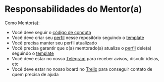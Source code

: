 # Responsabilidades do Mentor(a)

Como Mentor(a):

* Você deve seguir o [código de conduta](/admin/CONDUTA.md)
* Você deve criar seu [perfil](/profiles/mentors) nesse repositório seguindo o [template](/profiles/mentors/mentor_template.md)
* Você precisa manter seu perfil atualizado
* Você precisa garantir que o(a) mentorado(a) atualize o [perfil](/profiles/pupils) dele(a) seguindo o [template](/profiles/pupils/pupil_template.md)
* Você deve estar no nosso [Telegram](https://telegram.me) para receber avisos, discutir ideias, etc
* Você deve estar no nosso board no [Trello](https://trello.com) para conseguir contato de quem precisa de ajuda
